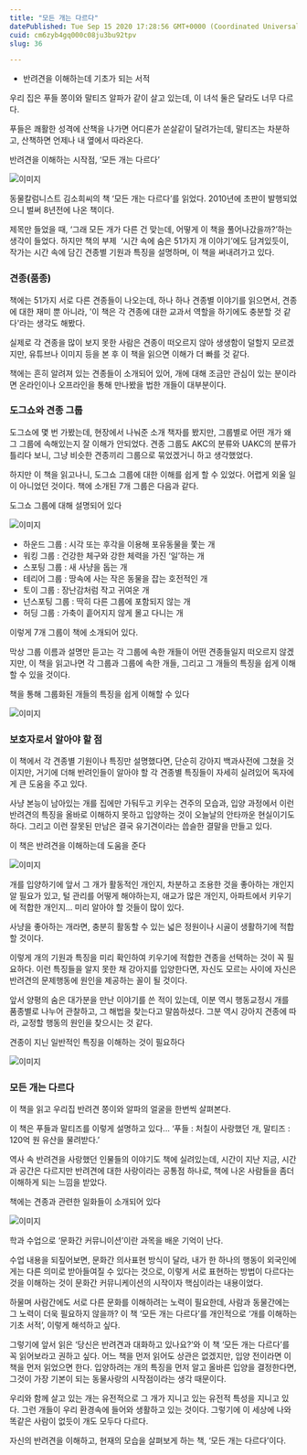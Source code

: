 ```yaml
---
title: "모든 개는 다르다"
datePublished: Tue Sep 15 2020 17:28:56 GMT+0000 (Coordinated Universal Time)
cuid: cm6zyb4gq000c08ju3bu92tpv
slug: 36

---
```



- 반려견을 이해하는데 기초가 되는 서적

우리 집은 푸들 쫑이와 말티즈 알파가 같이 살고 있는데, 이 녀석 둘은 달라도 너무 다르다.

푸들은 쾌활한 성격에 산책을 나가면 어디론가 쏜살같이 달려가는데, 말티즈는 차분하고, 산책하면 언제나 내 옆에서 따라온다.

반려견을 이해하는 시작점, &lsquo;모든 개는 다르다&rsquo;

![이미지](https://cdn.hashnode.com/res/hashnode/image/upload/v1739246236557/010f5cc9-4bd9-4d64-938a-0032423d9ef8.jpeg)

동물칼럼니스트 김소희씨의 책 ‘모든 개는 다르다’를 읽었다. 2010년에 초판이 발행되었으니 벌써 8년전에 나온 책이다.

제목만 들었을 때, ‘그래 모든 개가 다른 건 맞는데, 어떻게 이 책을 풀어나갔을까?’하는 생각이 들었다. 하지만 책의 부제  ‘시간 속에 숨은 51가지 개 이야기’에도 담겨있듯이, 작가는 시간 속에 담긴 견종별 기원과 특징을 설명하며, 이 책을 써내려가고 있다.

### 견종(품종)

책에는 51가지 서로 다른 견종들이 나오는데, 하나 하나 견종별 이야기를 읽으면서, 견종에 대한 재미 뿐 아니라, '이 책은 각 견종에 대한 교과서 역할을 하기에도 충분할 것 같다'라는 생각도 해봤다.

실제로 각 견종을 많이 보지 못한 사람은 견종이 떠오르지 않아 생생함이 덜할지 모르겠지만, 유튜브나 이미지 등을 본 후 이 책을 읽으면 이해가 더 빠를 것 같다.

책에는 흔히 알려져 있는 견종들이 소개되어 있어, 개에 대해 조금만 관심이 있는 분이라면 온라인이나 오프라인을 통해 만나봤을 법한 개들이 대부분이다.

### 도그쇼와 견종 그룹

도그쇼에 몇 번 가봤는데, 현장에서 나눠준 소개 책자를 봤지만, 그룹별로 어떤 개가 왜 그 그룹에 속해있는지 잘 이해가 안되었다. 견종 그룹도 AKC의 분류와 UAKC의 분류가 틀리다 보니, 그냥 비슷한 견종끼리 그룹으로 묶었겠거니 하고 생각했었다.

하지만 이 책을 읽고나니, 도그쇼 그룹에 대한 이해를 쉽게 할 수 있었다. 어렵게 외울 일이 아니었던 것이다. 책에 소개된 7개 그룹은 다음과 같다.

도그쇼 그룹에 대해 설명되어 있다

![이미지](https://cdn.hashnode.com/res/hashnode/image/upload/v1739246238108/9a54d75d-0d52-4b38-836b-4f592ce2474e.jpeg)

- 하운드 그룹 : 시각 또는 후각을 이용해 포유동물을 쫓는 개
- 워킹 그룹 : 건강한 체구와 강한 체력을 가진 ‘일’하는 개
- 스포팅 그룹 : 새 사냥을 돕는 개
- 테리어 그룹 : 땅속에 사는 작은 동물을 잡는 호전적인 개
- 토이 그룹 : 장난감처럼 작고 귀여운 개
- 넌스포팅 그룹 : 딱히 다른 그룹에 포함되지 않는 개
- 허딩 그룹 : 가축이 흩어지지 않게 몰고 다니는 개

이렇게 7개 그룹이 책에 소개되어 있다.

막상 그룹 이름과 설명만 듣고는 각 그룹에 속한 개들이 어떤 견종들일지 떠오르지 않겠지만, 이 책을 읽고나면 각 그룹과 그룹에 속한 개들, 그리고 그 개들의 특징을 쉽게 이해할 수 있을 것이다.

책을 통해 그룹화된 개들의 특징을 쉽게 이해할 수 있다

![이미지](https://cdn.hashnode.com/res/hashnode/image/upload/v1739246239594/62924083-155c-4125-b406-0f6f57aa016c.jpeg)

### 보호자로서 알아야 할 점

이 책에서 각 견종별 기원이나 특징만 설명했다면, 단순히 강아지 백과사전에 그쳤을 것이지만, 거기에 더해 반려인들이 알아야 할 각 견종별 특징들이 자세히 실려있어 독자에게 큰 도움을 주고 있다.

사냥 본능이 남아있는 개를 집에만 가둬두고 키우는 견주의 모습과, 입양 과정에서 이런 반려견의 특징을 올바로 이해하지 못하고 입양하는 것이 오늘날의 안타까운 현실이기도 하다. 그리고 이런 잘못된 만남은 결국 유기견이라는 씁슬한 결말을 만들고 있다.

이 책은 반려견을 이해하는데 도움을 준다

![이미지](https://cdn.hashnode.com/res/hashnode/image/upload/v1739246241485/943a5650-842a-4977-84fa-2b3bc5a11e18.jpeg)

개를 입양하기에 앞서 그 개가 활동적인 개인지, 차분하고 조용한 것을 좋아하는 개인지 알 필요가 있고, 털 관리를 어떻게 해야하는지, 애교가 많은 개인지, 아파트에서 키우기에 적합한 개인지… 미리 알아야 할 것들이 많이 있다.

사냥을 좋아하는 개라면, 충분히 활동할 수 있는 넓은 정원이나 시골이 생활하기에 적합할 것이다.

이렇게 개의 기원과 특징을 미리 확인하여 키우기에 적합한 견종을 선택하는 것이 꼭 필요하다. 이런 특징들을 알지 못한 채 강아지를 입양한다면, 자신도 모르는 사이에 자신은 반려견의 문제행동에 원인을 제공하는 꼴이 될 것이다.

앞서 양평의 숨은 대가분을 만난 이야기를 쓴 적이 있는데, 이분 역시 행동교정시 개를 품종별로 나누어 관찰하고, 그 해법을 찾는다고 말씀하셨다. 그분 역시 강아지 견종에 따라, 교정할 행동의 원인을 찾으시는 것 같다.

견종이 지닌 일반적인 특징을 이해하는 것이 필요하다

![이미지](https://cdn.hashnode.com/res/hashnode/image/upload/v1739246243052/6bb02072-b634-47de-988b-c0d4568eede8.jpeg)

### 모든 개는 다르다

이 책을 읽고 우리집 반려견 쫑이와 알파의 얼굴을 한번씩 살펴본다.

이 책은 푸들과 말티즈를 이렇게 설명하고 있다... ‘푸들 : 처칠이 사랑했던 개, 말티즈 : 120억 원 유산을 물려받다.’

역사 속 반려견을 사랑했던 인물들의 이야기도 책에 실려있는데, 시간이 지난 지금, 시간과 공간은 다르지만 반려견에 대한 사랑이라는 공통점 하나로, 책에 나온 사람들을 좀더 이해하게 되는 느낌을 받았다.

책에는 견종과 관련한 일화들이 소개되어 있다

![이미지](https://cdn.hashnode.com/res/hashnode/image/upload/v1739246244739/eb4d1fe8-d223-4a06-ab74-56f58743ae2c.jpeg)

학과 수업으로 ‘문화간 커뮤니이션’이란 과목을 배운 기억이 난다.

수업 내용을 되짚어보면, 문화간 의사표현 방식이 달라, 내가 한 하나의 행동이 외국인에게는 다른 의미로 받아들여질 수 있다는 것으로, 이렇게 서로 표현하는 방법이 다르다는 것을 이해하는 것이 문화간 커뮤니케이션의 시작이자 핵심이라는 내용이었다.

하물며 사람간에도 서로 다른 문화를 이해하려는 노력이 필요한데, 사람과 동물간에는 그 노력이 더욱 필요하지 않을까? 이 책 ‘모든 개는 다르다’를 개인적으로 ‘개를 이해하는 기초 서적’, 이렇게 해석하고 싶다.

그렇기에 앞서 읽은 ‘당신은 반려견과 대화하고 있나요?’와 이 책 ‘모든 개는 다르다’를 꼭 읽어보라고 권하고 싶다. 어느 책을 먼저 읽어도 상관은 없겠지만, 입양 전이라면 이 책을 먼저 읽었으면 한다. 입양하려는 개의 특징을 먼저 알고 올바른 입양을 결정한다면, 그것이 가장 기본이 되는 동물사랑의 시작점이라는 생각 때문이다.

우리와 함께 살고 있는 개는 유전적으로 그 개가 지니고 있는 유전적 특성을 지니고 있다. 그런 개들이 우리 환경속에 들어와 생활하고 있는 것이다. 그렇기에 이 세상에 나와 똑같은 사람이 없듯이 개도 모두다 다르다.

자신의 반려견을 이해하고, 현재의 모습을 살펴보게 하는 책, ‘모든 개는 다르다’이다.